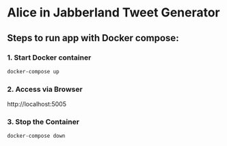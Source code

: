# Alice in Jabberland Tweet Generator

## Steps to run app with Docker compose:

### 1. Start Docker container

```bash
docker-compose up

```

### 2. Access via Browser

http://localhost:5005

### 3. Stop the Container

```bash
docker-compose down
```
